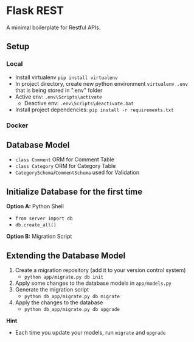 # Flask REST

A minimal boilerplate for Restful APIs.

## Setup

### Local
- Install virtualenv `pip install virtualenv`
- In project directory, create new python environment `virtualenv .env` that is being stored in ".env" folder
- Active env: `.env\Scripts\activate`
	- Deactive env: `.env\Scripts\deactivate.bat`
- Install project dependencies: `pip install -r requirements.txt`


### Docker

## Database Model

- `class Comment` ORM for Comment Table
- `class Category` ORM for Category Table
- `CategorySchema`/`CommentSchema` used for Validation

## Initialize Database for the first time
**Option A:** Python Shell
- `from server import db`
- `db.create_all()`

**Option B:** Migration Script


## Extending the Database Model

1. Create a migration repository (add it to your version control system)
    - `python app/migrate.py db init`
2. Apply some changes to the database models in `app/models.py`
3. Generate the migration script
    - `python db_app/migrate.py db migrate`
4. Apply the changes to the database
    - `python db_app/migrate.py db upgrade`

**Hint**
- Each time you update your models, run `migrate` and `upgrade`